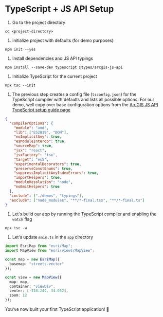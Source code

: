 # TypeScript + JS API Setup

1.  Go to the project directory

```
cd <project-directory>
```

1.  Initialize project with defaults (for demo purposes)

```
npm init --yes
```

1.  Install dependencies and JS API typings

```
npm install --save-dev typescript @types/arcgis-js-api
```

1.  Initialize TypeScript for the current project

```
npx tsc --init
```

1.  The previous step creates a config file (`tsconfig.json`) for the TypeScript compiler with defaults and lists all possible options. For our demo, well copy over base configuration options from the [ArcGIS JS API TypeScript setup guide page](https://developers.arcgis.com/javascript/latest/guide/typescript-setup/index.html#compile-typescript)

```json
{
  "compilerOptions": {
    "module": "amd",
    "lib": ["ES2019", "DOM"],
    "noImplicitAny": true,
    "esModuleInterop": true,
    "sourceMap": true,
    "jsx": "react",
    "jsxFactory": "tsx",
    "target": "es5",
    "experimentalDecorators": true,
    "preserveConstEnums": true,
    "suppressImplicitAnyIndexErrors": true,
    "importHelpers": true,
    "moduleResolution": "node",
    "noEmitHelpers": true
  },
  "include": ["./demos", "typings"],
  "exclude": ["node_modules", "**/*-final.tsx", "**/*-final.ts"]
}
```

1.  Let's build our app by running the TypeScript compiler and enabling the `watch` flag

```
npx tsc -w
```

1.  Let's update `main.ts` in the `app` directory

```ts
import EsriMap from "esri/Map";
import MapView from "esri/views/MapView";

const map = new EsriMap({
  basemap: "streets-vector"
});

const view = new MapView({
  map: map,
  container: "viewDiv",
  center: [-118.244, 34.052],
  zoom: 12
});
```

You've now built your first TypeScript application! 🎉
